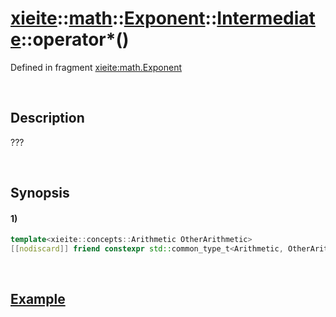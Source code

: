 # [xieite](../../../../../../../../../xieite.md)\:\:[math](../../../../../../../../../math.md)\:\:[Exponent<Arithmetic>](../../../../../../../exponent.md)\:\:[Intermediate](../../../../intermediate.md)\:\:operator\*\(\)
Defined in fragment [xieite:math.Exponent](../../../../../../../../../../src/math/exponent.cpp)

&nbsp;

## Description
???

&nbsp;

## Synopsis
#### 1)
```cpp
template<xieite::concepts::Arithmetic OtherArithmetic>
[[nodiscard]] friend constexpr std::common_type_t<Arithmetic, OtherArithmetic> operator*(OtherArithmetic base, Intermediate exponent) noexcept
```

&nbsp;

## [Example](../../../../operators/multiply.md)
